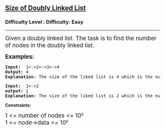 <h2><a href="https://www.geeksforgeeks.org/problems/size-of-doubly-linked-list--114556/1?page=1&difficulty=Basic,Easy&status=unsolved&sortBy=accuracy">Size of Doubly Linked List</a></h2><h3>Difficulty Level : Difficulty: Easy</h3><hr><div class="problems_problem_content__Xm_eO"><p><span style="font-size: 14pt;">Given a doubly linked list. The task is to find the number of nodes in the doubly linked list.</span></p>
<p><strong><span style="font-size: 14pt;">Examples:</span></strong></p>
<pre><strong>Input:&nbsp; </strong>1&lt;-&gt;2&lt;-&gt;3&lt;-&gt;4<strong><br></strong><strong>Output: </strong>4<br><strong>Explanation</strong>: The size of the liked list is 4 which is the number of nodes in it</pre>
<pre><strong>Input:&nbsp; </strong>1&lt;-&gt;2<br><strong>output: </strong>2<br><strong>Explanation: </strong>The size of the liked list is 2 which is the number of nodes in it. </pre>
<p><strong>Constraints:</strong></p>
<p><span style="font-size: 18.6667px;">1 &lt;= number of nodes &lt;= 10</span><sup>9</sup><br style="font-size: 18.6667px;"><span style="font-size: 18.6667px;">1 &lt;= node-&gt;data &lt;= 10</span><sup>9</sup></p></div>